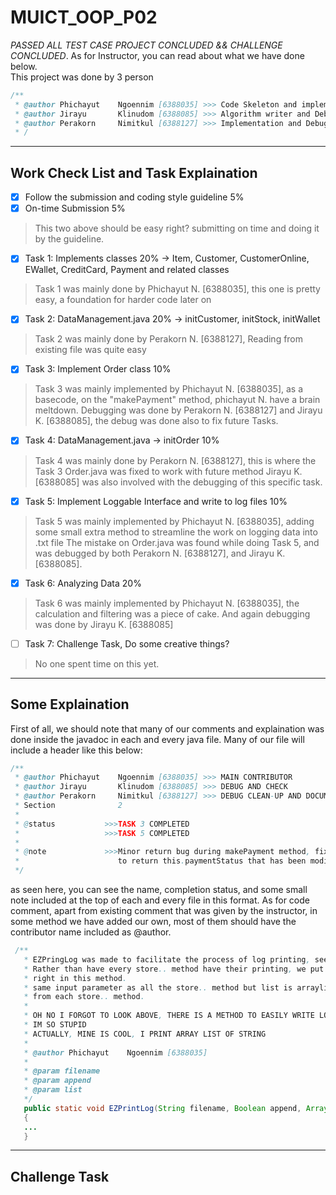 # MUICT_OOP_P02
*PASSED ALL TEST CASE PROJECT CONCLUDED && CHALLENGE CONCLUDED*. As for Instructor, you can read about what we have done below.  
This project was done by 3 person
```java
/**
 * @author Phichayut    Ngoennim [6388035] >>> Code Skeleton and implementation
 * @author Jirayu       Klinudom [6388085] >>> Algorithm writer and Debug man
 * @author Perakorn     Nimitkul [6388127] >>> Implementation and Debug man
 * /
```
---
## Work Check List and Task Explaination
- [x] Follow the submission and coding style guideline 5%  
- [x] On-time Submission 5%  
> This two above should be easy right? submitting on time and doing it by the guideline.
- [x] Task 1: Implements classes 20%      -> Item, Customer, CustomerOnline, EWallet, CreditCard, Payment and related classes
> Task 1 was mainly done by Phichayut N. [6388035], this one is pretty easy, a foundation for harder code later on
- [x] Task 2: DataManagement.java 20%     -> initCustomer, initStock, initWallet
> Task 2 was mainly done by Perakorn N. [6388127], Reading from existing file was quite easy
- [x] Task 3: Implement Order class 10%
> Task 3 was mainly implemented by Phichayut N. [6388035], as a basecode, on the "makePayment" method, phichayut N. have a brain meltdown.
> Debugging was done by Perakorn N. [6388127] and Jirayu K. [6388085], the debug was done also to fix future Tasks.
- [x] Task 4: DataManagement.java -> initOrder 10%
> Task 4 was mainly done by Perakorn N. [6388127], this is where the Task 3 Order.java was fixed to work with future method
> Jirayu K. [6388085] was also involved with the debugging of this specific task.
- [x] Task 5: Implement Loggable Interface and write to log files 10%
> Task 5 was mainly implemented by Phichayut N. [6388035], adding some small extra method to streamline the work on logging data into .txt file
> The mistake on Order.java was found while doing Task 5, and was debugged by both Perakorn N. [6388127], and Jirayu K. [6388085].
- [x] Task 6: Analyzing Data 20%
> Task 6 was mainly implemented by Phichayut N. [6388035], the calculation and filtering was a piece of cake. And again debugging was done by Jirayu K. [6388085]
- [ ] Task 7: Challenge Task, Do some creative things?
> No one spent time on this yet.
---
## Some Explaination
First of all, we should note that many of our comments and explaination was done inside the javadoc in each and every java file. Many of our file will include a header like this below:
```java
/**
 * @author Phichayut    Ngoennim [6388035] >>> MAIN CONTRIBUTOR
 * @author Jirayu       Klinudom [6388085] >>> DEBUG AND CHECK
 * @author Perakorn     Nimitkul [6388127] >>> DEBUG CLEAN-UP AND DOCUMENTATION
 * Section              2
 * 
 * @status           >>>TASK 3 COMPLETED
 *                   >>>TASK 5 COMPLETED
 * 
 * @note             >>>Minor return bug during makePayment method, fixed by changing return value from enumerator Status
 *                      to return this.paymentStatus that has been modified in switch case instead
 */
```
as seen here, you can see the name, completion status, and some small note included at the top of each and every file in this format. As for code comment, apart from existing comment that was given by the instructor, in some method we have added our own, most of them should have the contributor name included as @author.
```java
 /**
   * EZPringLog was made to facilitate the process of log printing, see param below...
   * Rather than have every store.. method have their printing, we put all the printing 
   * right in this method.
   * same input parameter as all the store.. method but list is arraylist of string extracted
   * from each store.. method.
   * 
   * OH NO I FORGOT TO LOOK ABOVE, THERE IS A METHOD TO EASILY WRITE LOG
   * IM SO STUPID
   * ACTUALLY, MINE IS COOL, I PRINT ARRAY LIST OF STRING
   * 
   * @author Phichayut    Ngoennim [6388035]
   * 
   * @param filename
   * @param append
   * @param list 
   */
   public static void EZPrintLog(String filename, Boolean append, ArrayList<String> list)
   {
   ...
   }
```
---
## Challenge Task
